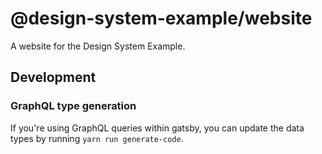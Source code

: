 # @design-system-example/website

A website for the Design System Example.

## Development

### GraphQL type generation

If you're using GraphQL queries within gatsby, you can update the data types by running `yarn run generate-code`.
